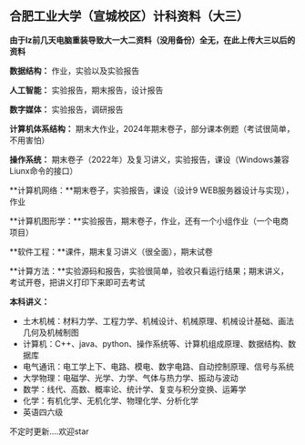 ## 合肥工业大学（宣城校区）计科资料（大三）

**由于lz前几天电脑重装导致大一大二资料（没用备份）全无，在此上传大三以后的资料** 



**数据结构：** 作业，实验以及实验报告

**人工智能：** 实验报告，期末报告，设计报告

**数字媒体：** 实验报告，调研报告

**计算机体系结构：** 期末大作业，2024年期末卷子，部分课本例题（考试很简单，不用害怕）

**操作系统：** 期末卷子（2022年）及复习讲义，实验报告，课设（Windows兼容Liunx命令的接口）

**计算机网络：**期末卷子，实验报告，课设（设计9  WEB服务器设计与实现），作业

**计算机图形学：**实验报告，期末卷子，作业，还有一个小组作业（一个电商项目）

**软件工程：**课件，期末复习讲义（很全面），期末试卷

**计算方法：**实验源码和报告，实验很简单，验收只看运行结果；期末讲义，考试开卷，把讲义打印下来即可去考试

**本科讲义：** 

- 土木机械：材料力学、工程力学、机械设计、机械原理、机械设计基础、画法几何及机械制图
- 计算机：C++、java、python、操作系统等、计算机组成原理、数据结构、数据库
- 电气通讯：电工学上下、电路、模电、数字电路、自动控制原理、信号与系统
- 大学物理：电磁学、光学、力学、气体与热力学、振动与波动
- 数学：线代、高数、概率论、统计学、复变与积分变换、运筹学
- 化学：有机化学、无机化学、物理化学、分析化学
- 英语四六级

不定时更新....欢迎star
